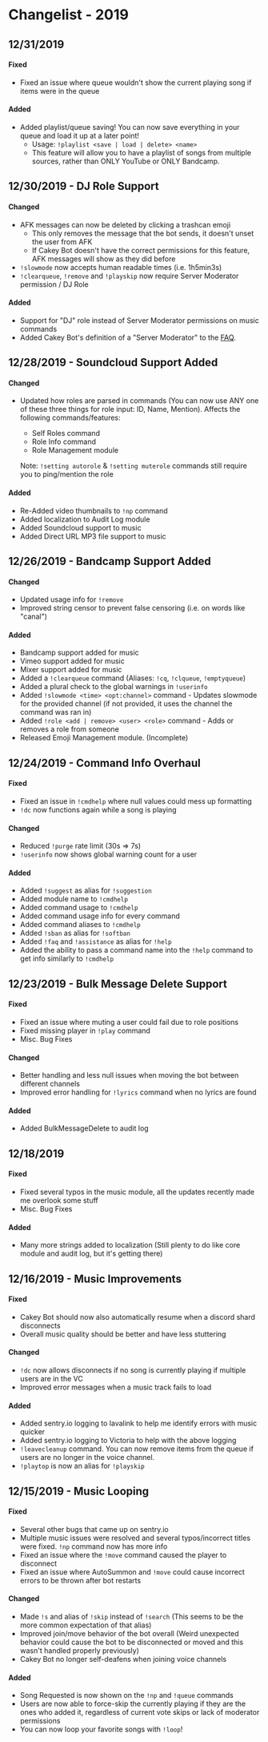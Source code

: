 # Changelist - 2019

## 12/31/2019

#### Fixed

* Fixed an issue where queue wouldn't show the current playing song if items were in the queue

#### Added

* Added playlist/queue saving! You can now save everything in your queue and load it up at a later point!
  * &#x20;Usage: `!playlist <save | load | delete> <name>`
  * This feature will allow you to have a playlist of songs from multiple sources, rather than ONLY YouTube or ONLY Bandcamp.

## 12/30/2019 - DJ Role Support

#### Changed

* AFK messages can now be deleted by clicking a trashcan emoji
  * This only removes the message that the bot sends, it doesn't unset the user from AFK
  * If Cakey Bot doesn't have the correct permissions for this feature, AFK messages will show as they did before
* `!slowmode` now accepts human readable times (i.e. 1h5min3s)
* `!clearqueue`, `!remove` and `!playskip` now require Server Moderator permission / DJ Role

#### Added

* Support for "DJ" role instead of Server Moderator permissions on music commands
* Added Cakey Bot's definition of a "Server Moderator" to the [FAQ](https://cakeybot.app/faq.html).

## 12/28/2019 - Soundcloud Support Added

#### Changed

*   Updated how roles are parsed in commands (You can now use ANY one of these three things for role input: ID, Name, Mention). Affects the following commands/features:

    * Self Roles command
    * Role Info command
    * Role Management module

    Note:  `!setting autorole` & `!setting muterole` commands still require you to ping/mention the role

#### **Added**

* Re-Added video thumbnails to `!np` command
* Added localization to Audit Log module
* Added Soundcloud support to music
* Added Direct URL MP3 file support to music

## 12/26/2019 - Bandcamp Support Added

#### Changed

* Updated usage info for `!remove`
* Improved string censor to prevent false censoring (i.e. on words like "canal")

#### Added

* Bandcamp support added for music
* Vimeo support added for music
* Mixer support added for music
* Added a `!clearqueue` command (Aliases: `!cq`, `!clqueue`, `!emptyqueue`)
* Added a plural check to the global warnings in `!userinfo`
* Added `!slowmode <time> <opt:channel>` command - Updates slowmode for the provided channel (if not provided, it uses the channel the command was ran in)
* Added `!role <add | remove> <user> <role>` command - Adds or removes a role from someone
* Released Emoji Management module. (Incomplete)

## 12/24/2019 - Command Info Overhaul

#### Fixed

* &#x20;Fixed an issue in `!cmdhelp` where null values could mess up formatting
* `!dc` now functions again while a song is playing

#### Changed

* &#x20;Reduced `!purge` rate limit (30s => 7s)
* `!userinfo` now shows global warning count for a user

#### Added

* Added `!suggest` as alias for `!suggestion`
* Added module name to `!cmdhelp`
* Added command usage to `!cmdhelp`
* Added command usage info for every command
* Added command aliases to `!cmdhelp`
* Added `!sban` as alias for `!softban`
* Added `!faq` and `!assistance` as alias for `!help`
* Added the ability to pass a command name into the `!help` command to get info similarly to `!cmdhelp`

## 12/23/2019 - Bulk Message Delete Support

#### Fixed

* Fixed an issue where muting a user could fail due to role positions
* Fixed missing player in `!play` command
* Misc. Bug Fixes

#### Changed

* Better handling and less null issues when moving the bot between different channels
* &#x20;Improved error handling for `!lyrics` command when no lyrics are found

#### Added

* Added BulkMessageDelete to audit log

## 12/18/2019

#### Fixed

* Fixed several typos in the music module, all the updates recently made me overlook some stuff
* Misc. Bug Fixes

#### Added

* Many more strings added to localization (Still plenty to do like core module and audit log, but it's getting there)

## 12/16/2019 - Music Improvements

#### Fixed

* Cakey Bot should now also automatically resume when a discord shard disconnects
* Overall music quality should be better and have less stuttering

#### Changed

* `!dc` now allows disconnects if no song is currently playing if multiple users are in the VC
* Improved error messages when a music track fails to load

#### Added

* Added sentry.io logging to lavalink to help me identify errors with music quicker
* Added sentry.io logging to Victoria to help with the above logging
* `!leavecleanup` command. You can now remove items from the queue if users are no longer in the voice channel.
* `!playtop` is now an alias for `!playskip`

## 12/15/2019 - Music Looping

#### Fixed

* Several other bugs that came up on sentry.io
* Multiple music issues were resolved and several typos/incorrect titles were fixed. `!np` command now has more info
* Fixed an issue where the `!move` command caused the player to disconnect
* Fixed an issue where AutoSummon and `!move` could cause incorrect errors to be thrown after bot restarts

#### Changed

* Made `!s` and alias of `!skip` instead of `!search` (This seems to be the more common expectation of that alias)
* Improved join/move behavior of the bot overall (Weird unexpected behavior could cause the bot to be disconnected or moved and this wasn't handled properly previously)
* Cakey Bot no longer self-deafens when joining voice channels

#### Added

* Song Requested is now shown on the `!np` and `!queue` commands
* Users are now able to force-skip the currently playing if they are the ones who added it, regardless of current vote skips or lack of moderator permissions
* You can now loop your favorite songs with `!loop`!
